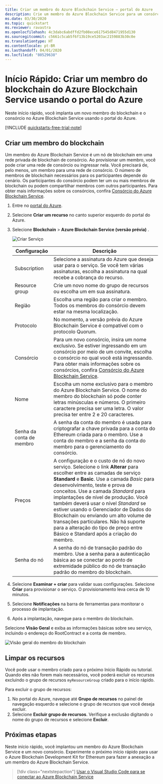 ```yaml
---
title: Criar um membro do Azure Blockchain Service – portal do Azure
description: Crie um membro do Azure Blockchain Service para um consórcio Blockchain usando o portal do Azure.
ms.date: 03/30/2020
ms.topic: quickstart
ms.reviewer: ravastra
ms.openlocfilehash: 4c3dabc6abdffd2fb08ece617545d8471955d130
ms.sourcegitcommit: c5661c5cab5f6f13b19ce5203ac2159883b30c0e
ms.translationtype: HT
ms.contentlocale: pt-BR
ms.lasthandoff: 04/01/2020
ms.locfileid: "80529638"
---
```

# <a name="quickstart-create-an-azure-blockchain-service-blockchain-member-using-the-azure-portal"></a>Início Rápido: Criar um membro do blockchain do Azure Blockchain Service usando o portal do Azure

Neste início rápido, você implanta um novo membro do blockchain e o consórcio no Azure Blockchain Service usando o portal do Azure.

[!INCLUDE [quickstarts-free-trial-note](../../../includes/quickstarts-free-trial-note.md)]

## <a name="create-a-blockchain-member"></a>Criar um membro do blockchain

Um membro do Azure Blockchain Service é um nó de blockchain em uma rede privada de blockchain de consórcio. Ao provisionar um membro, você pode criar uma rede de consórcio ou ingressar nela. Você precisará de, pelo menos, um membro para uma rede de consórcio. O número de membros de blockchain necessários para os participantes depende do cenário. Os participantes do consórcio podem ter um ou mais membros de blockchain ou podem compartilhar membros com outros participantes. Para obter mais informações sobre os consórcios, confira [Consórcio do Azure Blockchain Service](consortium.md).

1. Entre no [portal do Azure](https://portal.azure.com).
1. Selecione **Criar um recurso** no canto superior esquerdo do portal do Azure.
1. Selecione **Blockchain** > **Azure Blockchain Service (versão prévia)** .

    ![Criar Serviço](./media/create-member/create-member.png)

    Configuração | Descrição
    --------|------------
    Subscription | Selecione a assinatura do Azure que deseja usar para o serviço. Se você tem várias assinaturas, escolha a assinatura na qual recebe a cobrança do recurso.
    Resource group | Crie um novo nome do grupo de recursos ou escolha um em sua assinatura.
    Região | Escolha uma região para criar o membro. Todos os membros do consórcio devem estar na mesma localização.
    Protocolo | No momento, a versão prévia do Azure Blockchain Service é compatível com o protocolo Quorum.
    Consórcio | Para um novo consórcio, insira um nome exclusivo. Se estiver ingressando em um consórcio por meio de um convite, escolha o consórcio no qual você está ingressando. Para obter mais informações sobre os consórcios, confira [Consórcio do Azure Blockchain Service](consortium.md).
    Nome | Escolha um nome exclusivo para o membro do Azure Blockchain Service. O nome do membro do blockchain só pode conter letras minúsculas e números. O primeiro caractere precisa ser uma letra. O valor precisa ter entre 2 e 20 caracteres.
    Senha da conta de membro | A senha da conta do membro é usada para criptografar a chave privada para a conta do Ethereum criada para o membro. Use a conta do membro e a senha da conta do membro para o gerenciamento do consórcio.
    Preços | A configuração e o custo de nó do novo serviço. Selecione o link **Alterar** para escolher entre as camadas de serviço **Standard** e **Basic**. Use a camada *Basic* para desenvolvimento, teste e prova de conceitos. Use a camada *Standard* para implantações de nível de produção. Você também deverá usar o nível *Standard* se estiver usando o Gerenciador de Dados do Blockchain ou enviando um alto volume de transações particulares. Não há suporte para a alteração do tipo de preço entre Básico e Standard após a criação do membro.
    Senha do nó | A senha do nó de transação padrão do membro. Use a senha para a autenticação básica ao se conectar ao ponto de extremidade público do nó de transação padrão do membro do blockchain.

1. Selecione **Examinar + criar** para validar suas configurações. Selecione **Criar** para provisionar o serviço. O provisionamento leva cerca de 10 minutos.
1. Selecione **Notificações** na barra de ferramentas para monitorar o processo de implantação.
1. Após a implantação, navegue para o membro do blockchain.

Selecione **Visão Geral** e exiba as informações básicas sobre seu serviço, incluindo o endereço do RootContract e a conta de membro.

![Visão geral do membro do blockchain](./media/create-member/overview.png)

## <a name="clean-up-resources"></a>Limpar os recursos

Você pode usar o membro criado para o próximo Início Rápido ou tutorial. Quando eles não forem mais necessários, você poderá excluir os recursos excluindo o grupo de recursos `myResourceGroup` criado para o início rápido.

Para excluir o grupo de recursos:

1. No portal do Azure, navegue até **Grupo de recursos** no painel de navegação esquerdo e selecione o grupo de recursos que você deseja excluir.
2. Selecione **Excluir grupo de recursos**. Verifique a exclusão digitando o nome do grupo de recursos e selecione **Excluir**.

## <a name="next-steps"></a>Próximas etapas

Neste início rápido, você implantou um membro do Azure Blockchain Service e um novo consórcio. Experimente o próximo início rápido para usar o Azure Blockchain Development Kit for Ethereum para fazer a anexação a um membro do Azure Blockchain Service.

> [!div class="nextstepaction"]
> [Usar o Visual Studio Code para se conectar ao Azure Blockchain Service](connect-vscode.md)
